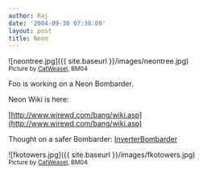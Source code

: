 ```yaml
---
author: Raj
date: '2004-09-30 07:38:09'
layout: post
title: Neon
---
```


![neontree.jpg]({{ site.baseurl }}/images/neontree.jpg)
<br><small>Picture by [CatWeasel,](CatWeasel,.html) BM04</small>

Foo is working on a Neon Bombarder.

Neon Wiki is here:

[http://www.wirewd.com/bang/wiki.asp](http://www.wirewd.com/bang/wiki.asp)

Thought on a safer Bombarder:  [InverterBombarder](InverterBombarder.html)

![fkotowers.jpg]({{ site.baseurl }}/images/fkotowers.jpg)
<br><small>Picture by [CatWeasel,](CatWeasel,.html) BM04</small>
